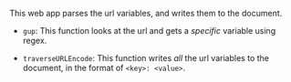This web app parses the url variables, and writes them to the document.

 * `gup`: This function looks at the url and gets a *specific* variable using regex.

 * `traverseURLEncode`: This function writes *all* the url variables to the document, in the format of `<key>: <value>`.